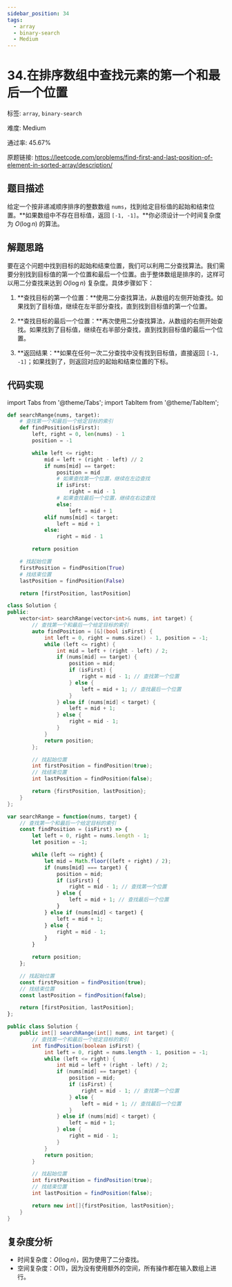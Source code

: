 ```yaml
---
sidebar_position: 34
tags:
  - array
  - binary-search
  - Medium
---
```


# 34.在排序数组中查找元素的第一个和最后一个位置

标签: `array`, `binary-search`

难度: Medium

通过率: 45.67%

原题链接: https://leetcode.com/problems/find-first-and-last-position-of-element-in-sorted-array/description/

## 题目描述
给定一个按非递减顺序排序的整数数组 `nums`，找到给定目标值的起始和结束位置。**如果数组中不存在目标值，返回 `[-1, -1]`。**你必须设计一个时间复杂度为 $O(\log n)$ 的算法。

## 解题思路
要在这个问题中找到目标的起始和结束位置，我们可以利用二分查找算法。我们需要分别找到目标值的第一个位置和最后一个位置。由于整体数组是排序的，这样可以用二分查找来达到 $O(\log n)$ 复杂度。具体步骤如下：

1. **查找目标的第一个位置：**使用二分查找算法，从数组的左侧开始查找。如果找到了目标值，继续在左半部分查找，直到找到目标值的第一个位置。

2. **查找目标的最后一个位置：**再次使用二分查找算法，从数组的右侧开始查找。如果找到了目标值，继续在右半部分查找，直到找到目标值的最后一个位置。

3. **返回结果：**如果在任何一次二分查找中没有找到目标值，直接返回 `[-1, -1]`；如果找到了，则返回对应的起始和结束位置的下标。

## 代码实现
import Tabs from '@theme/Tabs';
import TabItem from '@theme/TabItem';

<Tabs>
<TabItem value="python" label="Python">

```python
def searchRange(nums, target):
    # 查找第一个和最后一个给定目标的索引
    def findPosition(isFirst):
        left, right = 0, len(nums) - 1
        position = -1

        while left <= right:
            mid = left + (right - left) // 2
            if nums[mid] == target:
                position = mid
                # 如果查找第一个位置，继续在左边查找
                if isFirst:
                    right = mid - 1
                # 如果查找最后一个位置，继续在右边查找
                else:
                    left = mid + 1
            elif nums[mid] < target:
                left = mid + 1
            else:
                right = mid - 1

        return position

    # 找起始位置
    firstPosition = findPosition(True)
    # 找结束位置
    lastPosition = findPosition(False)

    return [firstPosition, lastPosition]
```

</TabItem>
<TabItem value="cpp" label="C++">

```cpp
class Solution {
public:
    vector<int> searchRange(vector<int>& nums, int target) {
        // 查找第一个和最后一个给定目标的索引
        auto findPosition = [&](bool isFirst) {
            int left = 0, right = nums.size() - 1, position = -1;
            while (left <= right) {
                int mid = left + (right - left) / 2;
                if (nums[mid] == target) {
                    position = mid;
                    if (isFirst) {
                        right = mid - 1; // 查找第一个位置
                    } else {
                        left = mid + 1; // 查找最后一个位置
                    }
                } else if (nums[mid] < target) {
                    left = mid + 1;
                } else {
                    right = mid - 1;
                }
            }
            return position;
        };

        // 找起始位置
        int firstPosition = findPosition(true);
        // 找结束位置
        int lastPosition = findPosition(false);

        return {firstPosition, lastPosition};
    }
};
```

</TabItem>
<TabItem value="javascript" label="JavaScript">

```javascript
var searchRange = function(nums, target) {
    // 查找第一个和最后一个给定目标的索引
    const findPosition = (isFirst) => {
        let left = 0, right = nums.length - 1;
        let position = -1;

        while (left <= right) {
            let mid = Math.floor((left + right) / 2);
            if (nums[mid] === target) {
                position = mid;
                if (isFirst) {
                    right = mid - 1; // 查找第一个位置
                } else {
                    left = mid + 1; // 查找最后一个位置
                }
            } else if (nums[mid] < target) {
                left = mid + 1;
            } else {
                right = mid - 1;
            }
        }

        return position;
    };

    // 找起始位置
    const firstPosition = findPosition(true);
    // 找结束位置
    const lastPosition = findPosition(false);

    return [firstPosition, lastPosition];
};
```

</TabItem>
<TabItem value="java" label="Java">

```java
public class Solution {
    public int[] searchRange(int[] nums, int target) {
        // 查找第一个和最后一个给定目标的索引
        int findPosition(boolean isFirst) {
            int left = 0, right = nums.length - 1, position = -1;
            while (left <= right) {
                int mid = left + (right - left) / 2;
                if (nums[mid] == target) {
                    position = mid;
                    if (isFirst) {
                        right = mid - 1; // 查找第一个位置
                    } else {
                        left = mid + 1; // 查找最后一个位置
                    }
                } else if (nums[mid] < target) {
                    left = mid + 1;
                } else {
                    right = mid - 1;
                }
            }
            return position;
        }

        // 找起始位置
        int firstPosition = findPosition(true);
        // 找结束位置
        int lastPosition = findPosition(false);

        return new int[]{firstPosition, lastPosition};
    }
}
```

</TabItem>
</Tabs>

## 复杂度分析
- 时间复杂度：$O(\log n)$，因为使用了二分查找。
- 空间复杂度：$O(1)$，因为没有使用额外的空间，所有操作都在输入数组上进行。
